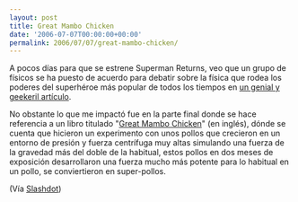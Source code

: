 ```yaml
---
layout: post
title: Great Mambo Chicken
date: '2006-07-07T00:00:00+00:00'
permalink: 2006/07/07/great-mambo-chicken/
---
```

<img style="float:right; margin:0 0 10px 10px;" src="http://photos1.blogger.com/blogger/6639/1972/320/images.19.jpg" border="0" alt="" />A pocos días para que se estrene Superman Returns, veo que un grupo de físicos se ha puesto de acuerdo para debatir sobre la física que rodea los poderes del superhéroe más  popular de todos los tiempos en <a href="http://www.sfgate.com/cgi-bin/article.cgi?f=/c/a/2006/06/29/BAGDHJM8K11.DTL">un genial y geekeril artículo</a>.

No obstante lo que me impactó fue en la parte final donde se hace referencia a un libro  titulado "<a href="http://www.economicthinking.org/technology/greatmambo.html">Great Mambo Chicken</a>" (en inglés), dónde se cuenta que hicieron un experimento con unos pollos que crecieron en un entorno de presión y fuerza centrífuga muy altas simulando una fuerza de la gravedad más del doble de la habitual, estos pollos en dos meses de exposición desarrollaron una fuerza mucho más potente para lo habitual en un pollo, se conviertieron en super-pollos.

(Vía <a href="http://science.slashdot.org/article.pl?sid=06/07/07/0056200&from=rss">Slashdot</a>)
